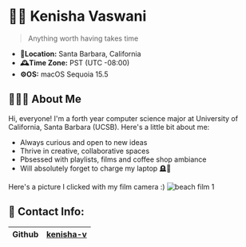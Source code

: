# 🧞‍♀️ Kenisha Vaswani 

> Anything worth having takes time

- **📍Location:** Santa Barbara, California  
- **🕰️Time Zone:** PST (UTC -08:00)  
- **⚙️OS:** macOS Sequoia 15.5

## 🧜🏽‍♀️ About Me

Hi, everyone! I'm a forth year computer science major at University of California, Santa Barbara (UCSB). Here's a little bit about me:

- Always curious and open to new ideas  
- Thrive in creative, collaborative spaces  
- Pbsessed with playlists, films and coffee shop ambiance
- Will absolutely forget to charge my laptop 🪦🪫


Here's a picture I clicked with my film camera :) 
![beach film 1](https://github.com/user-attachments/assets/5b5761fa-2277-480b-8e4c-69fe3c3941e6)

## 📇 Contact Info:

|Github| [kenisha-v](https://github.com/kenisha-v) |
|------|----------------------------------------|



